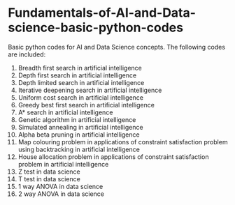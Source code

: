 # Fundamentals-of-AI-and-Data-science-basic-python-codes
Basic python codes for AI and Data Science concepts.
The following codes are included:
1. Breadth first search in artificial intelligence
2. Depth first search in artificial intelligence
3. Depth limited search in artificial intelligence
4. Iterative deepening search in artificial intelligence
5. Uniform cost search in artificial intelligence
6. Greedy best first search in artificial intelligence
7. A* search in artificial intelligence
8. Genetic algorithm in artificial intelligence
9. Simulated annealing in artificial intelligence
10. Alpha beta pruning in artificial intelligence
11. Map colouring problem in applications of constraint satisfaction problem using backtracking in artificial intelligence
12. House allocation problem in applications of constraint satisfaction problem in artificial intelligence
13. Z test in data science
14. T test in data science
15. 1 way ANOVA in data science
16. 2 way ANOVA in data science
